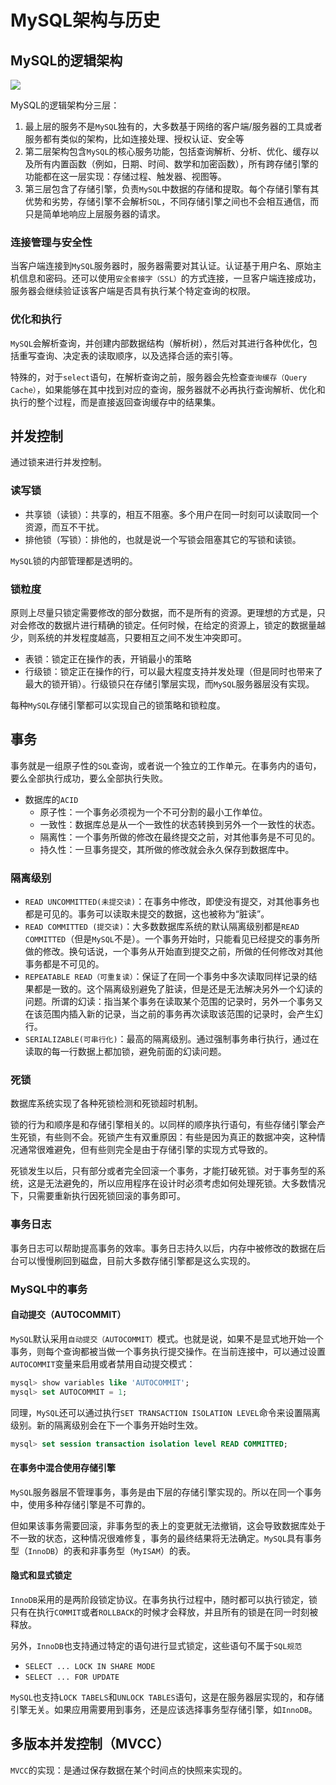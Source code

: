 # MySQL架构与历史
## MySQL的逻辑架构
![](http://oczira72b.bkt.clouddn.com/17-10-12/64415193.jpg)

MySQL的逻辑架构分三层：

1. 最上层的服务不是`MySQL`独有的，大多数基于网络的客户端/服务器的工具或者服务都有类似的架构，比如连接处理、授权认证、安全等
2. 第二层架构包含`MySQL`的核心服务功能，包括查询解析、分析、优化、缓存以及所有内置函数（例如，日期、时间、数学和加密函数），所有跨存储引擎的功能都在这一层实现：存储过程、触发器、视图等。
3. 第三层包含了存储引擎，负责`MySQL`中数据的存储和提取。每个存储引擎有其优势和劣势，存储引擎不会解析`SQL`，不同存储引擎之间也不会相互通信，而只是简单地响应上层服务器的请求。

### 连接管理与安全性
当客户端连接到`MySQL`服务器时，服务器需要对其认证。认证基于用户名、原始主机信息和密码。还可以使用`安全套接字（SSL）`的方式连接，一旦客户端连接成功，服务器会继续验证该客户端是否具有执行某个特定查询的权限。
### 优化和执行
`MySQL`会解析查询，并创建内部数据结构（解析树），然后对其进行各种优化，包括重写查询、决定表的读取顺序，以及选择合适的索引等。

特殊的，对于`select`语句，在解析查询之前，服务器会先检查`查询缓存（Query Cache）`，如果能够在其中找到对应的查询，服务器就不必再执行查询解析、优化和执行的整个过程，而是直接返回查询缓存中的结果集。
## 并发控制
通过锁来进行并发控制。
### 读写锁
* 共享锁（读锁）：共享的，相互不阻塞。多个用户在同一时刻可以读取同一个资源，而互不干扰。
* 排他锁（写锁）：排他的，也就是说一个写锁会阻塞其它的写锁和读锁。

`MySQL`锁的内部管理都是透明的。
### 锁粒度
原则上尽量只锁定需要修改的部分数据，而不是所有的资源。更理想的方式是，只对会修改的数据片进行精确的锁定。任何时候，在给定的资源上，锁定的数据量越少，则系统的并发程度越高，只要相互之间不发生冲突即可。

* 表锁：锁定正在操作的表，开销最小的策略
* 行级锁：锁定正在操作的行，可以最大程度支持并发处理（但是同时也带来了最大的锁开销）。行级锁只在存储引擎层实现，而`MySQL`服务器层没有实现。

每种`MySQL`存储引擎都可以实现自己的锁策略和锁粒度。

## 事务
事务就是一组原子性的`SQL`查询，或者说一个独立的工作单元。在事务内的语句，要么全部执行成功，要么全部执行失败。

- 数据库的`ACID`
  - 原子性：一个事务必须视为一个不可分割的最小工作单位。
  - 一致性：数据库总是从一个一致性的状态转换到另外一个一致性的状态。
  - 隔离性：一个事务所做的修改在最终提交之前，对其他事务是不可见的。
  - 持久性：一旦事务提交，其所做的修改就会永久保存到数据库中。

### 隔离级别
- `READ UNCOMMITTED(未提交读)`：在事务中修改，即使没有提交，对其他事务也都是可见的。事务可以读取未提交的数据，这也被称为“脏读”。
- `READ COMMITTED (提交读)`：大多数数据库系统的默认隔离级别都是`READ COMMITTED`（但是`MySQL`不是）。一个事务开始时，只能看见已经提交的事务所做的修改。换句话说，一个事务从开始直到提交之前，所做的任何修改对其他事务都是不可见的。
- `REPEATABLE READ（可重复读）`：保证了在同一个事务中多次读取同样记录的结果都是一致的。这个隔离级别避免了脏读，但是还是无法解决另外一个幻读的问题。所谓的幻读：指当某个事务在读取某个范围的记录时，另外一个事务又在该范围内插入新的记录，当之前的事务再次读取该范围的记录时，会产生幻行。
- `SERIALIZABLE(可串行化)`：最高的隔离级别。通过强制事务串行执行，通过在读取的每一行数据上都加锁，避免前面的幻读问题。

### 死锁
数据库系统实现了各种死锁检测和死锁超时机制。

锁的行为和顺序是和存储引擎相关的。以同样的顺序执行语句，有些存储引擎会产生死锁，有些则不会。死锁产生有双重原因：有些是因为真正的数据冲突，这种情况通常很难避免，但有些则完全是由于存储引擎的实现方式导致的。

死锁发生以后，只有部分或者完全回滚一个事务，才能打破死锁。对于事务型的系统，这是无法避免的，所以应用程序在设计时必须考虑如何处理死锁。大多数情况下，只需要重新执行因死锁回滚的事务即可。

### 事务日志
事务日志可以帮助提高事务的效率。事务日志持久以后，内存中被修改的数据在后台可以慢慢刷回到磁盘，目前大多数存储引擎都是这么实现的。
### MySQL中的事务
#### 自动提交（AUTOCOMMIT）
`MySQL`默认采用`自动提交（AUTOCOMMIT）`模式。也就是说，如果不是显式地开始一个事务，则每个查询都被当做一个事务执行提交操作。在当前连接中，可以通过设置`AUTOCOMMIT`变量来启用或者禁用自动提交模式：

```sql
mysql> show variables like 'AUTOCOMMIT';
mysql> set AUTOCOMMIT = 1;
```

同理，`MySQL`还可以通过执行`SET TRANSACTION ISOLATION LEVEL`命令来设置隔离级别。新的隔离级别会在下一个事务开始时生效。

```sql
mysql> set session transaction isolation level READ COMMITTED;
```

#### 在事务中混合使用存储引擎
`MySQL`服务器层不管理事务，事务是由下层的存储引擎实现的。所以在同一个事务中，使用多种存储引擎是不可靠的。

但如果该事务需要回滚，非事务型的表上的变更就无法撤销，这会导致数据库处于不一致的状态，这种情况很难修复，事务的最终结果将无法确定。`MySQL`具有事务型（`InnoDB`）的表和非事务型（`MyISAM`）的表。

#### 隐式和显式锁定
`InnoDB`采用的是两阶段锁定协议。在事务执行过程中，随时都可以执行锁定，锁只有在执行`COMMIT`或者`ROLLBACK`的时候才会释放，并且所有的锁是在同一时刻被释放。

另外，`InnoDB`也支持通过特定的语句进行显式锁定，这些语句不属于`SQL规范`

* `SELECT ... LOCK IN SHARE MODE`
* `SELECT ... FOR UPDATE`

`MySQL`也支持`LOCK TABELS`和`UNLOCK TABLES`语句，这是在服务器层实现的，和存储引擎无关。如果应用需要用到事务，还是应该选择事务型存储引擎，如`InnoDB`。

## 多版本并发控制（MVCC）
`MVCC`的实现：是通过保存数据在某个时间点的快照来实现的。
